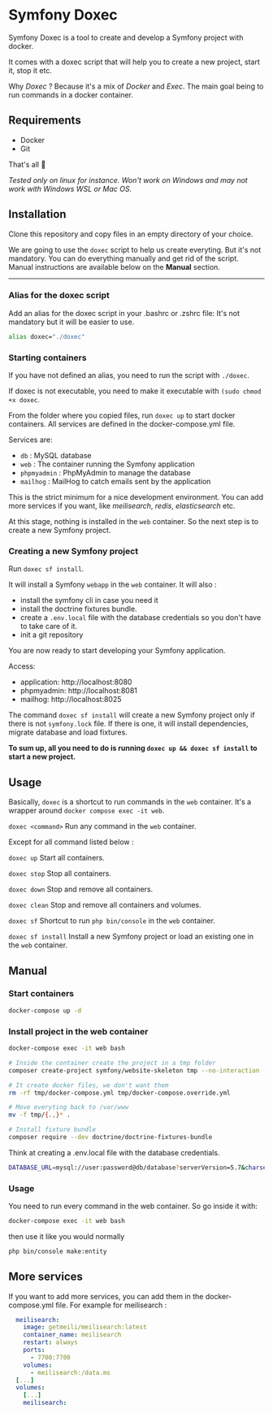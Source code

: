 # Symfony Doxec

Symfony Doxec is a tool to create and develop a Symfony project with docker.

It comes with a doxec script that will help you to create a new project, start it, stop it etc.

Why *Doxec* ? Because it's a mix of *Docker* and *Exec*. The main goal being to run commands in a docker container.

## Requirements

- Docker
- Git

That's all :tada:

*Tested only on linux for instance. Won't work on Windows and may not work with Windows WSL or Mac OS.*

## Installation

Clone this repository and copy files in an empty directory of your choice.

We are going to use the `doxec` script to help us create everyting. But it's not mandatory. You can do everything manually and get rid of the script. Manual instructions are available below on the **Manual** section.

--- 
### Alias for the doxec script
Add an alias for the doxec script in your .bashrc or .zshrc file: It's not mandatory but it will be easier to use.

```bash
alias doxec="./doxec"
```

### Starting containers

If you have not defined an alias, you need to run the script with `./doxec`.

If doxec is not executable, you need to make it executable with `(sudo chmod +x doxec`.

From the folder where you copied files, run `doxec up` to start docker containers. All services are defined in the docker-compose.yml file.

Services are:
- `db` : MySQL database
- `web` : The container running the Symfony application
- `phpmyadmin` : PhpMyAdmin to manage the database
- `mailhog` : MailHog to catch emails sent by the application

This is the strict minimum for a nice development environment. You can add more services if you want, like *meilisearch*, *redis*, *elasticsearch* etc.

At this stage, nothing is installed in the `web` container. So the next step is to create a new Symfony project.

### Creating a new Symfony project

Run `doxec sf install`.

It will install a Symfony `webapp` in the `web` container. It will also : 
- install the symfony cli in case you need it 
- install the doctrine fixtures bundle.
- create a `.env.local` file with the database credentials so you don't have to take care of it.
- init a git repository

You are now ready to start developing your Symfony application.

Access:
- application: http://localhost:8080
- phpmyadmin: http://localhost:8081
- mailhog: http://localhost:8025

The command `doxec sf install` will create a new Symfony project only if there is not `symfony.lock` file. If there is one, it will install dependencies, migrate database and load fixtures.

**To sum up, all you need to do is running `doxec up && doxec sf install` to start a new project.**

## Usage

Basically, `doxec` is a shortcut to run commands in the `web` container. It's a wrapper around `docker compose exec -it web`.

`doxec <command>`
Run any command in the `web` container.

Except for all command listed below :

`doxec up` 
Start all containers.

`doxec stop`
Stop all containers.

`doxec down`
Stop and remove all containers.

`doxec clean` 
Stop and remove all containers and volumes.

`doxec sf`
Shortcut to run `php bin/console` in the `web` container.

`doxec sf install`
Install a new Symfony project or load an existing one in the `web` container.

## Manual

### Start containers
  
```bash
docker-compose up -d
```

### Install project in the web container

```bash
docker-compose exec -it web bash

# Inside the container create the project in a tmp folder
composer create-project symfony/website-skeleton tmp --no-interaction

# It create docker files, we don't want them
rm -rf tmp/docker-compose.yml tmp/docker-compose.override.yml

# Move everyting back to /var/www
mv -f tmp/{.,}* .

# Install fixture bundle
composer require --dev doctrine/doctrine-fixtures-bundle
```

Think at creating a .env.local file with the database credentials. 
  
  ```bash
  DATABASE_URL=mysql://user:password@db/database?serverVersion=5.7&charset=utf8mb4
  ```

### Usage

You need to run every command in the web container. So go inside it with:
``` bash
docker-compose exec -it web bash
```

then use it like you would normally

```bash
php bin/console make:entity
```

## More services

If you want to add more services, you can add them in the docker-compose.yml file. For example for meilisearch :
```yaml
  meilisearch:
    image: getmeili/meilisearch:latest
    container_name: meilisearch
    restart: always
    ports:
      - 7700:7700
    volumes:
      - meilisearch:/data.ms
  [...]
  volumes:
    [...]
    meilisearch:
```

